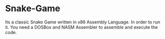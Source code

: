 # Snake-Game
Its a classic Snake Game written in x86 Assembly Language. In order to run it. You need a DOSBox and NASM Assembler to assemble and execute the code.
